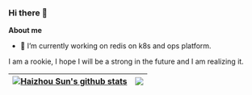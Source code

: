 ### Hi there 👋

<!--
**631086083/631086083** is a ✨ _special_ ✨ repository because its `README.md` (this file) appears on your GitHub profile.

Here are some ideas to get you started:

- 🔭 I’m currently working on ...
- 🌱 I’m currently learning ...
- 👯 I’m looking to collaborate on ...
- 🤔 I’m looking for help with ...
- 💬 Ask me about ...
- 📫 How to reach me: ...
- 😄 Pronouns: ...
- ⚡ Fun fact: ...
-->

**About me**

- 🔭 I’m currently working on redis on k8s and ops platform.    

I am a rookie, I hope I will be a strong in the future and I am realizing it.     



| <a href="https://github.com/631086083/github-readme-stats"><img align="center" src="https://github-readme-stats.vercel.app/api?username=631086083&show_icons=true&include_all_commits=true&theme=buefy&hide_border=true" alt="Haizhou Sun's github stats" /></a> | <a href="https://github.com/631086083/github-readme-stats"><img align="center" src="https://github-readme-stats.vercel.app/api/top-langs/?username=631086083&layout=compact&theme=buefy&hide_border=true" /></a> |
| ------------- | ------------- |
